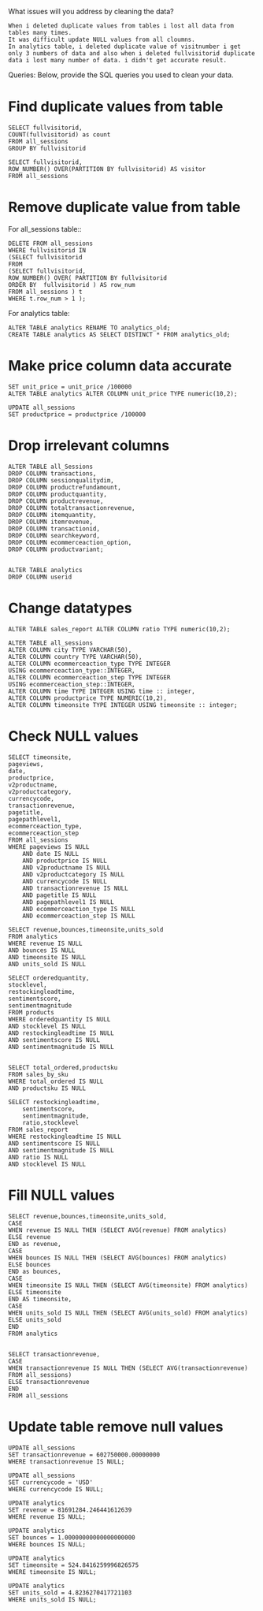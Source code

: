 What issues will you address by cleaning the data?

    When i deleted duplicate values from tables i lost all data from tables many times.
    It was difficult update NULL values from all cloumns.
    In analytics table, i deleted duplicate value of visitnumber i get only 3 numbers of data and also when i deleted fullvisitorid duplicate data i lost many number of data. i didn't get accurate result.

Queries:
Below, provide the SQL queries you used to clean your data.
# Find duplicate values from table
    SELECT fullvisitorid,
    COUNT(fullvisitorid) as count
    FROM all_sessions
    GROUP BY fullvisitorid

    SELECT fullvisitorid,
    ROW_NUMBER() OVER(PARTITION BY fullvisitorid) AS visitor
    FROM all_sessions

# Remove duplicate value from table
For all_sessions table::

    DELETE FROM all_sessions 
    WHERE fullvisitorid IN
    (SELECT fullvisitorid
    FROM 
    (SELECT fullvisitorid,
    ROW_NUMBER() OVER( PARTITION BY fullvisitorid
    ORDER BY  fullvisitorid ) AS row_num
    FROM all_sessions ) t
    WHERE t.row_num > 1 );

For analytics table:

    ALTER TABLE analytics RENAME TO analytics_old;
    CREATE TABLE analytics AS SELECT DISTINCT * FROM analytics_old;

# Make price column data accurate

    SET unit_price = unit_price /100000
    ALTER TABLE analytics ALTER COLUMN unit_price TYPE numeric(10,2);

    UPDATE all_sessions 
    SET productprice = productprice /100000

# Drop irrelevant columns
    ALTER TABLE all_Sessions 
    DROP COLUMN transactions,
    DROP COLUMN sessionqualitydim,
    DROP COLUMN productrefundamount,
    DROP COLUMN productquantity,
    DROP COLUMN productrevenue,
    DROP COLUMN totaltransactionrevenue,
    DROP COLUMN itemquantity,
    DROP COLUMN itemrevenue,
    DROP COLUMN transactionid,
    DROP COLUMN searchkeyword,
    DROP COLUMN ecommerceaction_option,
    DROP COLUMN productvariant;


    ALTER TABLE analytics 
    DROP COLUMN userid

# Change datatypes 
    ALTER TABLE sales_report ALTER COLUMN ratio TYPE numeric(10,2);

    ALTER TABLE all_sessions
    ALTER COLUMN city TYPE VARCHAR(50),
    ALTER COLUMN country TYPE VARCHAR(50),
    ALTER COLUMN ecommerceaction_type TYPE INTEGER
    USING ecommerceaction_type::INTEGER,
    ALTER COLUMN ecommerceaction_step TYPE INTEGER
    USING ecommerceaction_step::INTEGER,
    ALTER COLUMN time TYPE INTEGER USING time :: integer,
    ALTER COLUMN productprice TYPE NUMERIC(10,2),
    ALTER COLUMN timeonsite TYPE INTEGER USING timeonsite :: integer;

# Check NULL values

    SELECT timeonsite, 
    pageviews,
    date,
    productprice,
    v2productname,
	v2productcategory,
    currencycode,
    transactionrevenue,
    pagetitle,
	pagepathlevel1,
    ecommerceaction_type,
    ecommerceaction_step
    FROM all_sessions
    WHERE pageviews IS NULL
        AND date IS NULL
        AND productprice IS NULL
        AND v2productname IS NULL
        AND v2productcategory IS NULL
        AND currencycode IS NULL
        AND transactionrevenue IS NULL
        AND pagetitle IS NULL
        AND pagepathlevel1 IS NULL
        AND ecommerceaction_type IS NULL
        AND ecommerceaction_step IS NULL

    SELECT revenue,bounces,timeonsite,units_sold
    FROM analytics   
    WHERE revenue IS NULL
    AND bounces IS NULL
    AND timeonsite IS NULL
    AND units_sold IS NULL

    SELECT orderedquantity,
    stocklevel,
    restockingleadtime,
    sentimentscore,
	sentimentmagnitude
    FROM products
    WHERE orderedquantity IS NULL
    AND stocklevel IS NULL
    AND restockingleadtime IS NULL
    AND sentimentscore IS NULL
    AND sentimentmagnitude IS NULL


    SELECT total_ordered,productsku
    FROM sales_by_sku   
    WHERE total_ordered IS NULL
    AND productsku IS NULL

    SELECT restockingleadtime,
        sentimentscore,
        sentimentmagnitude,
        ratio,stocklevel
    FROM sales_report
    WHERE restockingleadtime IS NULL
    AND sentimentscore IS NULL
    AND sentimentmagnitude IS NULL
    AND ratio IS NULL
    AND stocklevel IS NULL


# Fill NULL values
    SELECT revenue,bounces,timeonsite,units_sold,
    CASE
    WHEN revenue IS NULL THEN (SELECT AVG(revenue) FROM analytics)
    ELSE revenue
    END as revenue,
    CASE
    WHEN bounces IS NULL THEN (SELECT AVG(bounces) FROM analytics)
    ELSE bounces
    END as bounces,
    CASE
    WHEN timeonsite IS NULL THEN (SELECT AVG(timeonsite) FROM analytics)
    ELSE timeonsite
    END AS timeonsite,
    CASE
    WHEN units_sold IS NULL THEN (SELECT AVG(units_sold) FROM analytics)
    ELSE units_sold
    END 
    FROM analytics


    SELECT transactionrevenue,
    CASE
    WHEN transactionrevenue IS NULL THEN (SELECT AVG(transactionrevenue) FROM all_sessions)
    ELSE transactionrevenue
    END
    FROM all_sessions


# Update table remove null values

    UPDATE all_sessions
    SET transactionrevenue = 602750000.00000000
    WHERE transactionrevenue IS NULL;

    UPDATE all_sessions
    SET currencycode = 'USD'
    WHERE currencycode IS NULL;

    UPDATE analytics
    SET revenue = 81691284.246441612639
    WHERE revenue IS NULL;

    UPDATE analytics
    SET bounces = 1.00000000000000000000
    WHERE bounces IS NULL;

    UPDATE analytics
    SET timeonsite = 524.8416259996826575
    WHERE timeonsite IS NULL;

    UPDATE analytics
    SET units_sold = 4.8236270417721103
    WHERE units_sold IS NULL;


